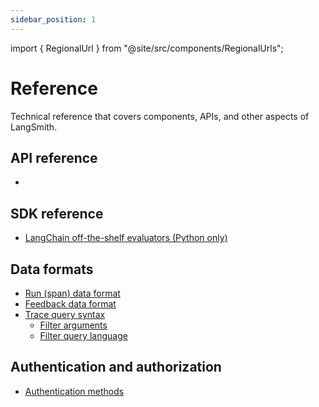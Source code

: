 ```yaml
---
sidebar_position: 1
---
```


import { RegionalUrl } from "@site/src/components/RegionalUrls";

# Reference

Technical reference that covers components, APIs, and other aspects of LangSmith.

## API reference

- <RegionalUrl type='api' suffix='/redoc' text='LangSmith API Reference' />

## SDK reference

- [LangChain off-the-shelf evaluators (Python only)](./reference/sdk_reference/langchain_evaluators)

## Data formats

- [Run (span) data format](./reference/data_formats/run_data_format)
- [Feedback data format](./reference/data_formats/feedback_data_format)
- [Trace query syntax](./reference/data_formats/trace_query_syntax)
  - [Filter arguments](./reference/data_formats/trace_query_syntax#filter-arguments)
  - [Filter query language](./reference/data_formats/trace_query_syntax#filter-query-language)

## Authentication and authorization

- [Authentication methods](./reference/authentication_authorization/authentication_methods)

